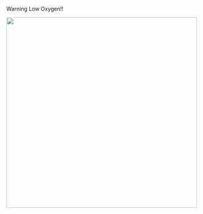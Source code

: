 Warning Low Oxygen!!

<img src="[https://media.tenor.com/oaoqS3Z85fQAAAAC/neptune-wave-dyln.gif]" width="500" height="500" />
